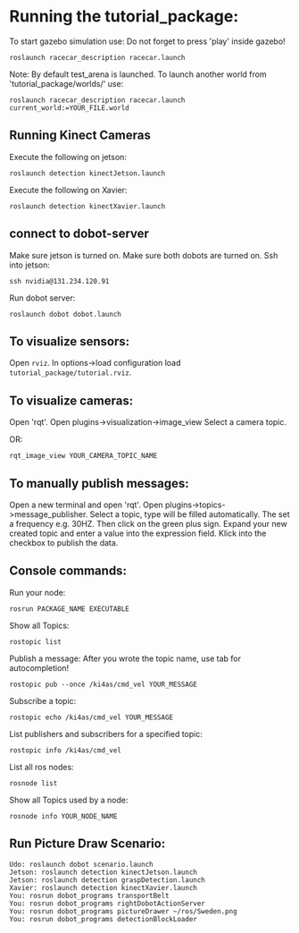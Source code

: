 # Running the tutorial_package:
To start gazebo simulation use:
Do not forget to press 'play' inside gazebo!
```
roslaunch racecar_description racecar.launch 
```
Note: By default test_arena is launched. To launch another world from 'tutorial_package/worlds/' use:
```
roslaunch racecar_description racecar.launch current_world:=YOUR_FILE.world
```

## Running Kinect Cameras
Execute the following on jetson:
```
roslaunch detection kinectJetson.launch
```
Execute the following on Xavier:
```
roslaunch detection kinectXavier.launch
```

## connect to dobot-server
Make sure jetson is turned on.
Make sure both dobots are turned on.
Ssh into jetson:
```
ssh nvidia@131.234.120.91
```
Run dobot server:
```
roslaunch dobot dobot.launch
```
## To visualize sensors:
Open `rviz`.
In options->load configuration load `tutorial_package/tutorial.rviz`.

## To visualize cameras:
Open 'rqt'.
Open plugins->visualization->image_view
Select a camera topic.

OR:
```
rqt_image_view YOUR_CAMERA_TOPIC_NAME
```

## To manually publish messages:
Open a new terminal and open 'rqt'.
Open plugins->topics->message_publisher.
Select a topic, type will be filled automatically. The set a frequency e.g. 30HZ. Then click on the green plus sign.
Expand your new created topic and enter a value into the expression field.
Klick into the checkbox to publish the data.

## Console commands:
Run your node:
```
rosrun PACKAGE_NAME EXECUTABLE
```
Show all Topics:
```
rostopic list
```
Publish a message:
After you wrote the topic name, use tab for autocompletion!
```
rostopic pub --once /ki4as/cmd_vel YOUR_MESSAGE
```
Subscribe a topic:
```
rostopic echo /ki4as/cmd_vel YOUR_MESSAGE
```
List publishers and subscribers for a specified topic:
```
rostopic info /ki4as/cmd_vel
```
List all ros nodes:
```
rosnode list
```
Show all Topics used by a node:
```
rosnode info YOUR_NODE_NAME
```

## Run Picture Draw Scenario:
```
Udo: roslaunch dobot scenario.launch
Jetson: roslaunch detection kinectJetson.launch
Jetson: roslaunch detection graspDetection.launch
Xavier: roslaunch detection kinectXavier.launch
You: rosrun dobot_programs transportBelt
You: rosrun dobot_programs rightDobotActionServer
You: rosrun dobot_programs pictureDrawer ~/ros/Sweden.png
You: rosrun dobot_programs detectionBlockLoader
```
